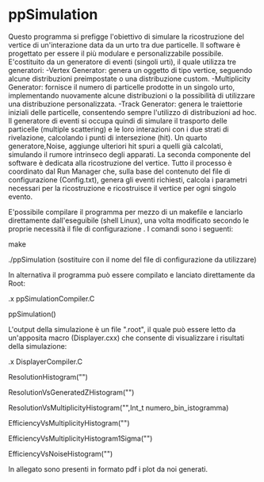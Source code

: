 # ppSimulation
Questo programma si prefigge l'obiettivo di simulare la ricostruzione del vertice di un'interazione data da un urto tra due particelle.
Il software è progettato per essere il più modulare e personalizzabile possibile. 
E'costituito da un generatore di eventi (singoli urti), il quale utilizza tre generatori: 
-Vertex Generator: genera un oggetto di tipo vertice, seguendo alcune distribuzioni preimpostate o una distribuzione custom.
-Multiplicity Generator: fornisce il numero di particelle prodotte in un singolo urto, implementando nuovamente alcune distribuzioni o la possibilità di utilizzare una distribuzione personalizzata.
-Track Generator: genera le traiettorie iniziali delle particelle, consentendo sempre l'utilizzo di distribuzioni ad hoc.
Il generatore di eventi si occupa quindi di simulare il trasporto delle particelle (multiple scattering) e le loro interazioni con i due strati di rivelazione, calcolando i punti di intersezione (hit). 
Un quarto generatore,Noise, aggiunge ulteriori hit spuri a quelli già calcolati, simulando il rumore intrinseco degli apparati.
La seconda componente del software è dedicata alla ricostruzione del vertice.
Tutto il processo è coordinato dal Run Manager che, sulla base del contenuto del file di configurazione (Config.txt), genera gli eventi richiesti, calcola i parametri necessari per la ricostruzione e ricostruisce il vertice per ogni singolo evento.

E'possibile compilare il programma per mezzo di un makefile e lanciarlo direttamente dall'eseguibile (shell Linux), una volta modificato secondo le proprie necessità il file di configurazione . I comandi sono i seguenti:

make

./ppSimulation <ConfigFile>     (sostituire <ConfigFile> con il nome del file di configurazione da utilizzare)

In alternativa il programma può essere compilato e lanciato direttamente da Root:

.x ppSimulationCompiler.C

ppSimulation(<ConfigFile>)

L'output della simulazione <OutputFile> è un file ".root", il quale può essere letto da un'apposita macro (Displayer.cxx) che consente di visualizzare i risultati della simulazione:

.x DisplayerCompiler.C 

ResolutionHistogram("<OutputFile>")                 

ResolutionVsGeneratedZHistogram("<OutputFile>")      

ResolutionVsMultiplicityHistogram("<OutputFile>",Int_t numero_bin_istogramma)

EfficiencyVsMultiplicityHistogram("<OutputFile>")

EfficiencyVsMultiplicityHistogram1Sigma("<OutputFile>")

EfficiencyVsNoiseHistogram("<OutputFile>")

In allegato sono presenti in formato pdf i plot da noi generati.




